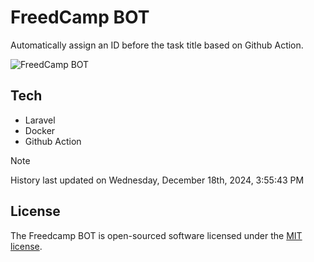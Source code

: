 # FreedCamp BOT

Automatically assign an ID before the task title based on Github Action.

![FreedCamp BOT](https://repository-images.githubusercontent.com/737932867/7d34798b-2680-471c-b089-a78a718d3d6a)

## Tech

- Laravel
- Docker
- Github Action

> [!NOTE]  
> History last updated on Wednesday, December 18th, 2024, 3:55:43 PM

## License

The Freedcamp BOT is open-sourced software licensed under the [MIT license](https://opensource.org/licenses/MIT).
